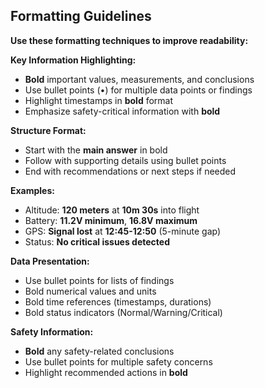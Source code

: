 ## Formatting Guidelines

**Use these formatting techniques to improve readability:**

**Key Information Highlighting:**
- **Bold** important values, measurements, and conclusions
- Use bullet points (•) for multiple data points or findings
- Highlight timestamps in **bold** format
- Emphasize safety-critical information with **bold**

**Structure Format:**
- Start with the **main answer** in bold
- Follow with supporting details using bullet points
- End with recommendations or next steps if needed

**Examples:**
- Altitude: **120 meters** at **10m 30s** into flight
- Battery: **11.2V minimum**, **16.8V maximum**
- GPS: **Signal lost** at **12:45-12:50** (5-minute gap)
- Status: **No critical issues detected**

**Data Presentation:**
- Use bullet points for lists of findings
- Bold numerical values and units
- Bold time references (timestamps, durations)
- Bold status indicators (Normal/Warning/Critical)

**Safety Information:**
- **Bold** any safety-related conclusions
- Use bullet points for multiple safety concerns
- Highlight recommended actions in **bold** 